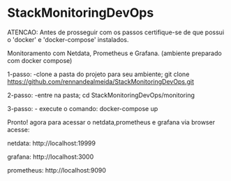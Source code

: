 # StackMonitoringDevOps
ATENCAO:
Antes de prosseguir com os passos certifique-se de que possui o 'docker' e 'docker-compose' instalados.

Monitoramento com Netdata, Prometheus e Grafana. (ambiente preparado com docker compose)

1-passo:
   -clone a pasta do projeto para seu ambiente;
     git clone https://github.com/rennandealmeida/StackMonitoringDevOps.git

2-passo:
   -entre na pasta;
    cd StackMonitoringDevOps/monitoring

3-passo:
    - execute o comando:
       docker-compose up

Pronto!
agora para acessar o netdata,prometheus e grafana via browser acesse:

netdata:
http://localhost:19999

grafana:
http://localhost:3000

prometheus:
http://localhost:9090
